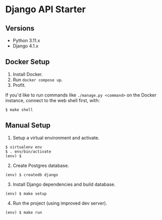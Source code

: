 # Django API Starter

## Versions
- Python 3.11.x
- Django 4.1.x

## Docker Setup

1. Install Docker.
2. Run `docker compose up`.
3. Profit.

If you'd like to run commands like `./manage.py <command>` on the Docker instance, connect to
the web shell first, with:

```
$ make shell
```

## Manual Setup

1. Setup a virtual environment and activate.

```
$ virtualenv env
$ . env/bin/activate
(env) $
```

2. Create Postgres database.
```
(env) $ createdb django
```

3. Install Django dependencies and build database.
```
(env) $ make setup
```

4. Run the project (using improved dev server).
```
(env) $ make run
```
